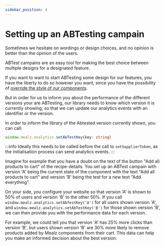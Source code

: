 ```yaml
---
sidebar_position: 4
---
```


# Setting up an ABTesting campain

Sometimes we hesitate on wordings or design choices, and no opinion is better than the opinion of the users.

ABTest campains are an easy tool for making the best choice between multiple designs for a designated feature.

If you want to want to start ABTesting some design for our features, you have the liberty to do so however you want, since you have the possibility of [override the style of our components](../component-styling).

But in order for us to inform you about the performance of the different versions your are ABTesting, our library needs to know which version it is currently showing, so that we can update our analytics events with an identifier or the version.

In order to inform the library of the Abtested version currently shown, you can call:

```ts
window.mealz.analytics.setAbTestKey(key: string)
```

:::info
Ideally this needs to be called before the call to `setSupplierToken`, as the initialisation process can send analytics events.
:::

Imagine for example that you have a doubt on the text of the button "Add all products to cart" of the recipe-details. You set up an ABTest campain with version 'A' being the current state of the component with the text "Add all products to cart" and version 'B' being the test for a new text "Add everything".

On your side, you configure your website so that version 'A' is shown to 50% of users and version 'B' to the other 50%. If you call `window.mealz.analytics.setAbTestKey('A')` for all users shown version 'A', and `window.mealz.analytics.setAbTestKey('B')` for those shown version 'B', we can then provide you with the performance data for each version.

For example, we could tell you that version 'A' has 25% more clicks than version 'B', but users shown version 'B' are 30% more likely to remove products added by Mealz components from their cart. This data can help you make an informed decision about the best version.
